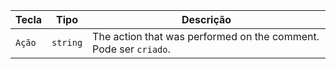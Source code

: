 | Tecla  | Tipo     | Descrição                                                        |
| ------ | -------- | ---------------------------------------------------------------- |
| `Ação` | `string` | The action that was performed on the comment. Pode ser `criado`. |